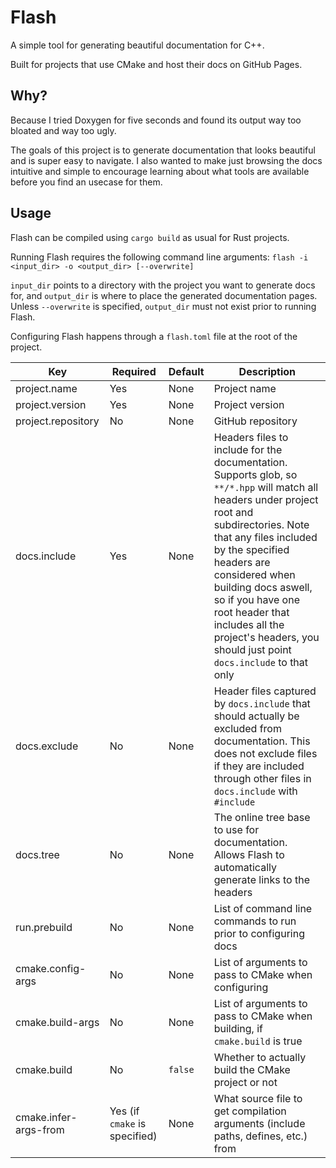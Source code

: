 # Flash

A simple tool for generating beautiful documentation for C++.

Built for projects that use CMake and host their docs on GitHub Pages.

## Why?

Because I tried Doxygen for five seconds and found its output way too bloated and way too ugly.

The goals of this project is to generate documentation that looks beautiful and is super easy to navigate. I also wanted to make just browsing the docs intuitive and simple to encourage learning about what tools are available before you find an usecase for them.

## Usage

Flash can be compiled using `cargo build` as usual for Rust projects.

Running Flash requires the following command line arguments: `flash -i <input_dir> -o <output_dir> [--overwrite]`

`input_dir` points to a directory with the project you want to generate docs for, and `output_dir` is where to place the generated documentation pages. Unless `--overwrite` is specified, `output_dir` must not exist prior to running Flash.

Configuring Flash happens through a `flash.toml` file at the root of the project.

| Key                   | Required | Default  | Description |
| --------------------- | -------- | -------- | ----------- |
| project.name          | Yes      | None     | Project name
| project.version       | Yes      | None     | Project version
| project.repository    | No       | None     | GitHub repository
| docs.include          | Yes      | None     | Headers files to include for the documentation. Supports glob, so `**/*.hpp` will match all headers under project root and subdirectories. Note that any files included by the specified headers are considered when building docs aswell, so if you have one root header that includes all the project's headers, you should just point `docs.include` to that only |
| docs.exclude          | No       | None     | Header files captured by `docs.include` that should actually be excluded from documentation. This does not exclude files if they are included through other files in `docs.include` with `#include` |
| docs.tree             | No       | None     | The online tree base to use for documentation. Allows Flash to automatically generate links to the headers |
| run.prebuild          | No       | None     | List of command line commands to run prior to configuring docs |
| cmake.config-args     | No       | None     | List of arguments to pass to CMake when configuring |
| cmake.build-args      | No       | None     | List of arguments to pass to CMake when building, if `cmake.build` is true |
| cmake.build           | No       | `false`  | Whether to actually build the CMake project or not |
| cmake.infer-args-from | Yes (if `cmake` is specified) | None | What source file to get compilation arguments (include paths, defines, etc.) from |
